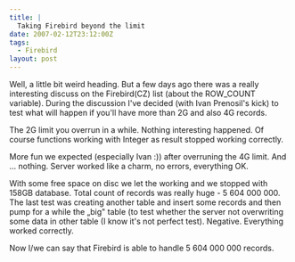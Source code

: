 ```yaml
---
title: |
  Taking Firebird beyond the limit
date: 2007-02-12T23:12:00Z
tags:
  - Firebird
layout: post
---
```

Well, a little bit weird heading. But a few days ago there was a really interesting discuss on the Firebird(CZ) list (about the ROW_COUNT variable). During the discussion I've decided (with Ivan Prenosil's kick) to test what will happen if you'll have more than 2G and also 4G records.

The 2G limit you overrun in a while. Nothing interesting happened. Of course functions working with Integer as result stopped working correctly.

More fun we expected (especially Ivan :)) after overruning the 4G limit. And ... nothing. Server worked like a charm, no errors, everything OK.

With some free space on disc we let the working and we stopped with 158GB database. Total count of records was really huge - 5 604 000 000. The last test was creating another table and insert some records and then pump for a while the „big" table (to test whether the server not overwriting some data in other table (I know it's not perfect test). Negative. Everything worked correctly.

Now I/we can say that Firebird is able to handle 5 604 000 000 records.